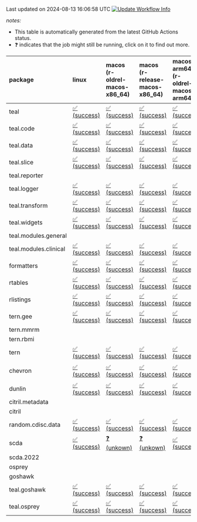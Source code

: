 Last updated on 2024-08-13 16:06:58 UTC [![Update Workflow
Info](https://github.com/averissimo/verdepcheck-status/actions/workflows/update.yaml/badge.svg)](https://github.com/averissimo/verdepcheck-status/actions/workflows/update.yaml)

*notes:*

-   This table is automatically generated from the latest GitHub Actions
    status.
-   ❓ indicates that the job might still be running, click on it to
    find out more.

<table>
<colgroup>
<col style="width: 1%" />
<col style="width: 7%" />
<col style="width: 7%" />
<col style="width: 7%" />
<col style="width: 7%" />
<col style="width: 7%" />
<col style="width: 7%" />
<col style="width: 7%" />
<col style="width: 7%" />
<col style="width: 7%" />
<col style="width: 7%" />
<col style="width: 7%" />
<col style="width: 7%" />
<col style="width: 7%" />
</colgroup>
<thead>
<tr class="header">
<th style="text-align: left;">package</th>
<th style="text-align: left;">linux</th>
<th style="text-align: left;">macos (r-oldrel-macos-x86_64)</th>
<th style="text-align: left;">macos (r-release-macos-x86_64)</th>
<th style="text-align: left;">macos-arm64 (r-oldrel-macos-arm64)</th>
<th style="text-align: left;">macos-arm64 (r-release-macos-arm64)</th>
<th style="text-align: left;">nosuggests</th>
<th style="text-align: left;">ubuntu-clang</th>
<th style="text-align: left;">ubuntu-gcc12</th>
<th style="text-align: left;">ubuntu-next</th>
<th style="text-align: left;">ubuntu-release</th>
<th style="text-align: left;">windows (r-devel-windows-x86_64)</th>
<th style="text-align: left;">windows (r-oldrel-windows-x86_64)</th>
<th style="text-align: left;">windows (r-release-windows-x86_64)</th>
</tr>
</thead>
<tbody>
<tr class="odd">
<td style="text-align: left;">teal</td>
<td
style="text-align: left;"><a href="https://github.com/insightsengineering/teal/actions/runs/10336786446/job/28716538175">✅
(success)</a></td>
<td
style="text-align: left;"><a href="https://github.com/insightsengineering/teal/actions/runs/10336786446/job/28716537007">✅
(success)</a></td>
<td
style="text-align: left;"><a href="https://github.com/insightsengineering/teal/actions/runs/10336786446/job/28716535247">✅
(success)</a></td>
<td
style="text-align: left;"><a href="https://github.com/insightsengineering/teal/actions/runs/10336786446/job/28716536397">✅
(success)</a></td>
<td
style="text-align: left;"><a href="https://github.com/insightsengineering/teal/actions/runs/10336786446/job/28716534963">✅
(success)</a></td>
<td
style="text-align: left;"><a href="https://github.com/insightsengineering/teal/actions/runs/10336786446/job/28716538899">✅
(success)</a></td>
<td
style="text-align: left;"><a href="https://github.com/insightsengineering/teal/actions/runs/10336786446/job/28716535501">✅
(success)</a></td>
<td
style="text-align: left;"><a href="https://github.com/insightsengineering/teal/actions/runs/10336786446/job/28716536121">✅
(success)</a></td>
<td
style="text-align: left;"><a href="https://github.com/insightsengineering/teal/actions/runs/10336786446/job/28716537263">✅
(success)</a></td>
<td
style="text-align: left;"><a href="https://github.com/insightsengineering/teal/actions/runs/10336786446/job/28716537796">✅
(success)</a></td>
<td
style="text-align: left;"><a href="https://github.com/insightsengineering/teal/actions/runs/10336786446/job/28716534698">✅
(success)</a></td>
<td
style="text-align: left;"><a href="https://github.com/insightsengineering/teal/actions/runs/10336786446/job/28716537515">✅
(success)</a></td>
<td
style="text-align: left;"><a href="https://github.com/insightsengineering/teal/actions/runs/10336786446/job/28716535797">✅
(success)</a></td>
</tr>
<tr class="even">
<td style="text-align: left;">teal.code</td>
<td
style="text-align: left;"><a href="https://github.com/insightsengineering/teal.code/actions/runs/10336799017/job/28612933967">✅
(success)</a></td>
<td
style="text-align: left;"><a href="https://github.com/insightsengineering/teal.code/actions/runs/10336799017/job/28612933845">✅
(success)</a></td>
<td
style="text-align: left;"><a href="https://github.com/insightsengineering/teal.code/actions/runs/10336799017/job/28612933444">✅
(success)</a></td>
<td
style="text-align: left;"><a href="https://github.com/insightsengineering/teal.code/actions/runs/10336799017/job/28612933719">✅
(success)</a></td>
<td
style="text-align: left;"><a href="https://github.com/insightsengineering/teal.code/actions/runs/10336799017/job/28612933267">✅
(success)</a></td>
<td
style="text-align: left;"><a href="https://github.com/insightsengineering/teal.code/actions/runs/10336799017/job/28612933780">❌
(failure)</a></td>
<td
style="text-align: left;"><a href="https://github.com/insightsengineering/teal.code/actions/runs/10336799017/job/28612932763">✅
(success)</a></td>
<td
style="text-align: left;"><a href="https://github.com/insightsengineering/teal.code/actions/runs/10336799017/job/28612933007">✅
(success)</a></td>
<td
style="text-align: left;"><a href="https://github.com/insightsengineering/teal.code/actions/runs/10336799017/job/28612933354">✅
(success)</a></td>
<td
style="text-align: left;"><a href="https://github.com/insightsengineering/teal.code/actions/runs/10336799017/job/28612933523">✅
(success)</a></td>
<td
style="text-align: left;"><a href="https://github.com/insightsengineering/teal.code/actions/runs/10336799017/job/28612933094">✅
(success)</a></td>
<td
style="text-align: left;"><a href="https://github.com/insightsengineering/teal.code/actions/runs/10336799017/job/28612933935">✅
(success)</a></td>
<td
style="text-align: left;"><a href="https://github.com/insightsengineering/teal.code/actions/runs/10336799017/job/28612933589">✅
(success)</a></td>
</tr>
<tr class="odd">
<td style="text-align: left;">teal.data</td>
<td
style="text-align: left;"><a href="https://github.com/insightsengineering/teal.data/actions/runs/10336789637/job/28612913804">✅
(success)</a></td>
<td
style="text-align: left;"><a href="https://github.com/insightsengineering/teal.data/actions/runs/10336789637/job/28612913638">✅
(success)</a></td>
<td
style="text-align: left;"><a href="https://github.com/insightsengineering/teal.data/actions/runs/10336789637/job/28612913406">✅
(success)</a></td>
<td
style="text-align: left;"><a href="https://github.com/insightsengineering/teal.data/actions/runs/10336789637/job/28612913549">✅
(success)</a></td>
<td
style="text-align: left;"><a href="https://github.com/insightsengineering/teal.data/actions/runs/10336789637/job/28612913286">✅
(success)</a></td>
<td
style="text-align: left;"><a href="https://github.com/insightsengineering/teal.data/actions/runs/10336789637/job/28612913785">❌
(failure)</a></td>
<td
style="text-align: left;"><a href="https://github.com/insightsengineering/teal.data/actions/runs/10336789637/job/28612913254">✅
(success)</a></td>
<td
style="text-align: left;"><a href="https://github.com/insightsengineering/teal.data/actions/runs/10336789637/job/28612913311">✅
(success)</a></td>
<td
style="text-align: left;"><a href="https://github.com/insightsengineering/teal.data/actions/runs/10336789637/job/28612913514">✅
(success)</a></td>
<td
style="text-align: left;"><a href="https://github.com/insightsengineering/teal.data/actions/runs/10336789637/job/28612913591">✅
(success)</a></td>
<td
style="text-align: left;"><a href="https://github.com/insightsengineering/teal.data/actions/runs/10336789637/job/28612913088">✅
(success)</a></td>
<td
style="text-align: left;"><a href="https://github.com/insightsengineering/teal.data/actions/runs/10336789637/job/28612913745">✅
(success)</a></td>
<td
style="text-align: left;"><a href="https://github.com/insightsengineering/teal.data/actions/runs/10336789637/job/28612913476">✅
(success)</a></td>
</tr>
<tr class="even">
<td style="text-align: left;">teal.slice</td>
<td
style="text-align: left;"><a href="https://github.com/insightsengineering/teal.slice/actions/runs/10336794337/job/28612924281">✅
(success)</a></td>
<td
style="text-align: left;"><a href="https://github.com/insightsengineering/teal.slice/actions/runs/10336794337/job/28612924110">✅
(success)</a></td>
<td
style="text-align: left;"><a href="https://github.com/insightsengineering/teal.slice/actions/runs/10336794337/job/28612923848">✅
(success)</a></td>
<td
style="text-align: left;"><a href="https://github.com/insightsengineering/teal.slice/actions/runs/10336794337/job/28612924022">✅
(success)</a></td>
<td
style="text-align: left;"><a href="https://github.com/insightsengineering/teal.slice/actions/runs/10336794337/job/28612923770">✅
(success)</a></td>
<td
style="text-align: left;"><a href="https://github.com/insightsengineering/teal.slice/actions/runs/10336794337/job/28612924156">❌
(failure)</a></td>
<td
style="text-align: left;"><a href="https://github.com/insightsengineering/teal.slice/actions/runs/10336794337/job/28612923455">✅
(success)</a></td>
<td
style="text-align: left;"><a href="https://github.com/insightsengineering/teal.slice/actions/runs/10336794337/job/28612923699">✅
(success)</a></td>
<td
style="text-align: left;"><a href="https://github.com/insightsengineering/teal.slice/actions/runs/10336794337/job/28612923886">✅
(success)</a></td>
<td
style="text-align: left;"><a href="https://github.com/insightsengineering/teal.slice/actions/runs/10336794337/job/28612923979">✅
(success)</a></td>
<td
style="text-align: left;"><a href="https://github.com/insightsengineering/teal.slice/actions/runs/10336794337/job/28612923639">✅
(success)</a></td>
<td
style="text-align: left;"><a href="https://github.com/insightsengineering/teal.slice/actions/runs/10336794337/job/28612924200">✅
(success)</a></td>
<td
style="text-align: left;"><a href="https://github.com/insightsengineering/teal.slice/actions/runs/10336794337/job/28612923933">✅
(success)</a></td>
</tr>
<tr class="odd">
<td style="text-align: left;">teal.reporter</td>
<td style="text-align: left;"></td>
<td style="text-align: left;"></td>
<td style="text-align: left;"></td>
<td style="text-align: left;"></td>
<td style="text-align: left;"></td>
<td style="text-align: left;"></td>
<td style="text-align: left;"></td>
<td style="text-align: left;"></td>
<td style="text-align: left;"></td>
<td style="text-align: left;"></td>
<td style="text-align: left;"></td>
<td style="text-align: left;"></td>
<td style="text-align: left;"></td>
</tr>
<tr class="even">
<td style="text-align: left;">teal.logger</td>
<td
style="text-align: left;"><a href="https://github.com/insightsengineering/teal.logger/actions/runs/10336787653/job/28659917270">✅
(success)</a></td>
<td
style="text-align: left;"><a href="https://github.com/insightsengineering/teal.logger/actions/runs/10336787653/job/28659915615">✅
(success)</a></td>
<td
style="text-align: left;"><a href="https://github.com/insightsengineering/teal.logger/actions/runs/10336787653/job/28659912998">✅
(success)</a></td>
<td
style="text-align: left;"><a href="https://github.com/insightsengineering/teal.logger/actions/runs/10336787653/job/28659914843">✅
(success)</a></td>
<td
style="text-align: left;"><a href="https://github.com/insightsengineering/teal.logger/actions/runs/10336787653/job/28659912131">✅
(success)</a></td>
<td
style="text-align: left;"><a href="https://github.com/insightsengineering/teal.logger/actions/runs/10336787653/job/28659916546">❌
(failure)</a></td>
<td
style="text-align: left;"><a href="https://github.com/insightsengineering/teal.logger/actions/runs/10336787653/job/28659911714">✅
(success)</a></td>
<td
style="text-align: left;"><a href="https://github.com/insightsengineering/teal.logger/actions/runs/10336787653/job/28659912544">✅
(success)</a></td>
<td
style="text-align: left;"><a href="https://github.com/insightsengineering/teal.logger/actions/runs/10336787653/job/28659914361">✅
(success)</a></td>
<td
style="text-align: left;"><a href="https://github.com/insightsengineering/teal.logger/actions/runs/10336787653/job/28659915272">✅
(success)</a></td>
<td
style="text-align: left;"><a href="https://github.com/insightsengineering/teal.logger/actions/runs/10336787653/job/28659911330">✅
(success)</a></td>
<td
style="text-align: left;"><a href="https://github.com/insightsengineering/teal.logger/actions/runs/10336787653/job/28659916217">✅
(success)</a></td>
<td
style="text-align: left;"><a href="https://github.com/insightsengineering/teal.logger/actions/runs/10336787653/job/28659914002">✅
(success)</a></td>
</tr>
<tr class="odd">
<td style="text-align: left;">teal.transform</td>
<td
style="text-align: left;"><a href="https://github.com/insightsengineering/teal.transform/actions/runs/10336792248/job/28716915187">✅
(success)</a></td>
<td
style="text-align: left;"><a href="https://github.com/insightsengineering/teal.transform/actions/runs/10336792248/job/28716913427">✅
(success)</a></td>
<td
style="text-align: left;"><a href="https://github.com/insightsengineering/teal.transform/actions/runs/10336792248/job/28716911292">✅
(success)</a></td>
<td
style="text-align: left;"><a href="https://github.com/insightsengineering/teal.transform/actions/runs/10336792248/job/28716912625">✅
(success)</a></td>
<td
style="text-align: left;"><a href="https://github.com/insightsengineering/teal.transform/actions/runs/10336792248/job/28716910021">✅
(success)</a></td>
<td
style="text-align: left;"><a href="https://github.com/insightsengineering/teal.transform/actions/runs/10336792248/job/28716914752">❌
(failure)</a></td>
<td
style="text-align: left;"><a href="https://github.com/insightsengineering/teal.transform/actions/runs/10336792248/job/28716909524">✅
(success)</a></td>
<td
style="text-align: left;"><a href="https://github.com/insightsengineering/teal.transform/actions/runs/10336792248/job/28716910686">✅
(success)</a></td>
<td
style="text-align: left;"><a href="https://github.com/insightsengineering/teal.transform/actions/runs/10336792248/job/28716912294">✅
(success)</a></td>
<td
style="text-align: left;"><a href="https://github.com/insightsengineering/teal.transform/actions/runs/10336792248/job/28716912951">✅
(success)</a></td>
<td
style="text-align: left;"><a href="https://github.com/insightsengineering/teal.transform/actions/runs/10336792248/job/28716908836">✅
(success)</a></td>
<td
style="text-align: left;"><a href="https://github.com/insightsengineering/teal.transform/actions/runs/10336792248/job/28716914367">✅
(success)</a></td>
<td
style="text-align: left;"><a href="https://github.com/insightsengineering/teal.transform/actions/runs/10336792248/job/28716911991">✅
(success)</a></td>
</tr>
<tr class="even">
<td style="text-align: left;">teal.widgets</td>
<td
style="text-align: left;"><a href="https://github.com/insightsengineering/teal.widgets/actions/runs/10336803894/job/28612943390">✅
(success)</a></td>
<td
style="text-align: left;"><a href="https://github.com/insightsengineering/teal.widgets/actions/runs/10336803894/job/28612943252">✅
(success)</a></td>
<td
style="text-align: left;"><a href="https://github.com/insightsengineering/teal.widgets/actions/runs/10336803894/job/28612943050">✅
(success)</a></td>
<td
style="text-align: left;"><a href="https://github.com/insightsengineering/teal.widgets/actions/runs/10336803894/job/28612943178">✅
(success)</a></td>
<td
style="text-align: left;"><a href="https://github.com/insightsengineering/teal.widgets/actions/runs/10336803894/job/28612942970">✅
(success)</a></td>
<td
style="text-align: left;"><a href="https://github.com/insightsengineering/teal.widgets/actions/runs/10336803894/job/28612943296">❌
(failure)</a></td>
<td
style="text-align: left;"><a href="https://github.com/insightsengineering/teal.widgets/actions/runs/10336803894/job/28612942688">✅
(success)</a></td>
<td
style="text-align: left;"><a href="https://github.com/insightsengineering/teal.widgets/actions/runs/10336803894/job/28612942933">✅
(success)</a></td>
<td
style="text-align: left;"><a href="https://github.com/insightsengineering/teal.widgets/actions/runs/10336803894/job/28612943082">✅
(success)</a></td>
<td
style="text-align: left;"><a href="https://github.com/insightsengineering/teal.widgets/actions/runs/10336803894/job/28612943149">✅
(success)</a></td>
<td
style="text-align: left;"><a href="https://github.com/insightsengineering/teal.widgets/actions/runs/10336803894/job/28612942874">✅
(success)</a></td>
<td
style="text-align: left;"><a href="https://github.com/insightsengineering/teal.widgets/actions/runs/10336803894/job/28612943329">✅
(success)</a></td>
<td
style="text-align: left;"><a href="https://github.com/insightsengineering/teal.widgets/actions/runs/10336803894/job/28612943122">✅
(success)</a></td>
</tr>
<tr class="odd">
<td style="text-align: left;">teal.modules.general</td>
<td style="text-align: left;"></td>
<td style="text-align: left;"></td>
<td style="text-align: left;"></td>
<td style="text-align: left;"></td>
<td style="text-align: left;"></td>
<td style="text-align: left;"></td>
<td style="text-align: left;"></td>
<td style="text-align: left;"></td>
<td style="text-align: left;"></td>
<td style="text-align: left;"></td>
<td style="text-align: left;"></td>
<td style="text-align: left;"></td>
<td style="text-align: left;"></td>
</tr>
<tr class="even">
<td style="text-align: left;">teal.modules.clinical</td>
<td
style="text-align: left;"><a href="https://github.com/insightsengineering/teal.modules.clinical/actions/runs/10336798573/job/28612933312">✅
(success)</a></td>
<td
style="text-align: left;"><a href="https://github.com/insightsengineering/teal.modules.clinical/actions/runs/10336798573/job/28612932895">✅
(success)</a></td>
<td
style="text-align: left;"><a href="https://github.com/insightsengineering/teal.modules.clinical/actions/runs/10336798573/job/28612932165">✅
(success)</a></td>
<td
style="text-align: left;"><a href="https://github.com/insightsengineering/teal.modules.clinical/actions/runs/10336798573/job/28612932637">✅
(success)</a></td>
<td
style="text-align: left;"><a href="https://github.com/insightsengineering/teal.modules.clinical/actions/runs/10336798573/job/28612931940">✅
(success)</a></td>
<td
style="text-align: left;"><a href="https://github.com/insightsengineering/teal.modules.clinical/actions/runs/10336798573/job/28612933041">❌
(failure)</a></td>
<td
style="text-align: left;"><a href="https://github.com/insightsengineering/teal.modules.clinical/actions/runs/10336798573/job/28612931353">✅
(success)</a></td>
<td
style="text-align: left;"><a href="https://github.com/insightsengineering/teal.modules.clinical/actions/runs/10336798573/job/28612931777">✅
(success)</a></td>
<td
style="text-align: left;"><a href="https://github.com/insightsengineering/teal.modules.clinical/actions/runs/10336798573/job/28612932264">❌
(failure)</a></td>
<td
style="text-align: left;"><a href="https://github.com/insightsengineering/teal.modules.clinical/actions/runs/10336798573/job/28612932515">✅
(success)</a></td>
<td
style="text-align: left;"><a href="https://github.com/insightsengineering/teal.modules.clinical/actions/runs/10336798573/job/28612931652">✅
(success)</a></td>
<td
style="text-align: left;"><a href="https://github.com/insightsengineering/teal.modules.clinical/actions/runs/10336798573/job/28612933125">✅
(success)</a></td>
<td
style="text-align: left;"><a href="https://github.com/insightsengineering/teal.modules.clinical/actions/runs/10336798573/job/28612932373">✅
(success)</a></td>
</tr>
<tr class="odd">
<td style="text-align: left;">formatters</td>
<td
style="text-align: left;"><a href="https://github.com/insightsengineering/formatters/actions/runs/10336795616/job/28612925276">✅
(success)</a></td>
<td
style="text-align: left;"><a href="https://github.com/insightsengineering/formatters/actions/runs/10336795616/job/28612925064">✅
(success)</a></td>
<td
style="text-align: left;"><a href="https://github.com/insightsengineering/formatters/actions/runs/10336795616/job/28612924861">✅
(success)</a></td>
<td
style="text-align: left;"><a href="https://github.com/insightsengineering/formatters/actions/runs/10336795616/job/28612924994">✅
(success)</a></td>
<td
style="text-align: left;"><a href="https://github.com/insightsengineering/formatters/actions/runs/10336795616/job/28612924796">✅
(success)</a></td>
<td
style="text-align: left;"><a href="https://github.com/insightsengineering/formatters/actions/runs/10336795616/job/28612925117">❌
(failure)</a></td>
<td
style="text-align: left;"><a href="https://github.com/insightsengineering/formatters/actions/runs/10336795616/job/28612924574">✅
(success)</a></td>
<td
style="text-align: left;"><a href="https://github.com/insightsengineering/formatters/actions/runs/10336795616/job/28612924760">✅
(success)</a></td>
<td
style="text-align: left;"><a href="https://github.com/insightsengineering/formatters/actions/runs/10336795616/job/28612924894">✅
(success)</a></td>
<td
style="text-align: left;"><a href="https://github.com/insightsengineering/formatters/actions/runs/10336795616/job/28612924958">✅
(success)</a></td>
<td
style="text-align: left;"><a href="https://github.com/insightsengineering/formatters/actions/runs/10336795616/job/28612924720">✅
(success)</a></td>
<td
style="text-align: left;"><a href="https://github.com/insightsengineering/formatters/actions/runs/10336795616/job/28612925161">✅
(success)</a></td>
<td
style="text-align: left;"><a href="https://github.com/insightsengineering/formatters/actions/runs/10336795616/job/28612924924">✅
(success)</a></td>
</tr>
<tr class="even">
<td style="text-align: left;">rtables</td>
<td
style="text-align: left;"><a href="https://github.com/insightsengineering/rtables/actions/runs/10336787045/job/28612908721">✅
(success)</a></td>
<td
style="text-align: left;"><a href="https://github.com/insightsengineering/rtables/actions/runs/10336787045/job/28612908588">✅
(success)</a></td>
<td
style="text-align: left;"><a href="https://github.com/insightsengineering/rtables/actions/runs/10336787045/job/28612908361">✅
(success)</a></td>
<td
style="text-align: left;"><a href="https://github.com/insightsengineering/rtables/actions/runs/10336787045/job/28612908508">✅
(success)</a></td>
<td
style="text-align: left;"><a href="https://github.com/insightsengineering/rtables/actions/runs/10336787045/job/28612908298">✅
(success)</a></td>
<td
style="text-align: left;"><a href="https://github.com/insightsengineering/rtables/actions/runs/10336787045/job/28612908630">❌
(failure)</a></td>
<td
style="text-align: left;"><a href="https://github.com/insightsengineering/rtables/actions/runs/10336787045/job/28612908014">✅
(success)</a></td>
<td
style="text-align: left;"><a href="https://github.com/insightsengineering/rtables/actions/runs/10336787045/job/28612908236">✅
(success)</a></td>
<td
style="text-align: left;"><a href="https://github.com/insightsengineering/rtables/actions/runs/10336787045/job/28612908393">✅
(success)</a></td>
<td
style="text-align: left;"><a href="https://github.com/insightsengineering/rtables/actions/runs/10336787045/job/28612908468">✅
(success)</a></td>
<td
style="text-align: left;"><a href="https://github.com/insightsengineering/rtables/actions/runs/10336787045/job/28612908161">✅
(success)</a></td>
<td
style="text-align: left;"><a href="https://github.com/insightsengineering/rtables/actions/runs/10336787045/job/28612908691">✅
(success)</a></td>
<td
style="text-align: left;"><a href="https://github.com/insightsengineering/rtables/actions/runs/10336787045/job/28612908430">✅
(success)</a></td>
</tr>
<tr class="odd">
<td style="text-align: left;">rlistings</td>
<td
style="text-align: left;"><a href="https://github.com/insightsengineering/rlistings/actions/runs/10336789925/job/28612914005">✅
(success)</a></td>
<td
style="text-align: left;"><a href="https://github.com/insightsengineering/rlistings/actions/runs/10336789925/job/28612913866">✅
(success)</a></td>
<td
style="text-align: left;"><a href="https://github.com/insightsengineering/rlistings/actions/runs/10336789925/job/28612913690">✅
(success)</a></td>
<td
style="text-align: left;"><a href="https://github.com/insightsengineering/rlistings/actions/runs/10336789925/job/28612913803">✅
(success)</a></td>
<td
style="text-align: left;"><a href="https://github.com/insightsengineering/rlistings/actions/runs/10336789925/job/28612913589">✅
(success)</a></td>
<td
style="text-align: left;"><a href="https://github.com/insightsengineering/rlistings/actions/runs/10336789925/job/28612913979">❌
(failure)</a></td>
<td
style="text-align: left;"><a href="https://github.com/insightsengineering/rlistings/actions/runs/10336789925/job/28612913557">✅
(success)</a></td>
<td
style="text-align: left;"><a href="https://github.com/insightsengineering/rlistings/actions/runs/10336789925/job/28612913616">✅
(success)</a></td>
<td
style="text-align: left;"><a href="https://github.com/insightsengineering/rlistings/actions/runs/10336789925/job/28612913789">✅
(success)</a></td>
<td
style="text-align: left;"><a href="https://github.com/insightsengineering/rlistings/actions/runs/10336789925/job/28612913835">✅
(success)</a></td>
<td
style="text-align: left;"><a href="https://github.com/insightsengineering/rlistings/actions/runs/10336789925/job/28612913455">✅
(success)</a></td>
<td
style="text-align: left;"><a href="https://github.com/insightsengineering/rlistings/actions/runs/10336789925/job/28612913919">✅
(success)</a></td>
<td
style="text-align: left;"><a href="https://github.com/insightsengineering/rlistings/actions/runs/10336789925/job/28612913766">✅
(success)</a></td>
</tr>
<tr class="even">
<td style="text-align: left;">tern.gee</td>
<td
style="text-align: left;"><a href="https://github.com/insightsengineering/tern.gee/actions/runs/10336797053/job/28612929481">✅
(success)</a></td>
<td
style="text-align: left;"><a href="https://github.com/insightsengineering/tern.gee/actions/runs/10336797053/job/28612929269">✅
(success)</a></td>
<td
style="text-align: left;"><a href="https://github.com/insightsengineering/tern.gee/actions/runs/10336797053/job/28612928984">✅
(success)</a></td>
<td
style="text-align: left;"><a href="https://github.com/insightsengineering/tern.gee/actions/runs/10336797053/job/28612929159">✅
(success)</a></td>
<td
style="text-align: left;"><a href="https://github.com/insightsengineering/tern.gee/actions/runs/10336797053/job/28612928921">✅
(success)</a></td>
<td
style="text-align: left;"><a href="https://github.com/insightsengineering/tern.gee/actions/runs/10336797053/job/28612929320">❌
(failure)</a></td>
<td
style="text-align: left;"><a href="https://github.com/insightsengineering/tern.gee/actions/runs/10336797053/job/28612928654">✅
(success)</a></td>
<td
style="text-align: left;"><a href="https://github.com/insightsengineering/tern.gee/actions/runs/10336797053/job/28612928869">✅
(success)</a></td>
<td
style="text-align: left;"><a href="https://github.com/insightsengineering/tern.gee/actions/runs/10336797053/job/28612929032">✅
(success)</a></td>
<td
style="text-align: left;"><a href="https://github.com/insightsengineering/tern.gee/actions/runs/10336797053/job/28612929117">✅
(success)</a></td>
<td
style="text-align: left;"><a href="https://github.com/insightsengineering/tern.gee/actions/runs/10336797053/job/28612928807">✅
(success)</a></td>
<td
style="text-align: left;"><a href="https://github.com/insightsengineering/tern.gee/actions/runs/10336797053/job/28612929370">✅
(success)</a></td>
<td
style="text-align: left;"><a href="https://github.com/insightsengineering/tern.gee/actions/runs/10336797053/job/28612929074">✅
(success)</a></td>
</tr>
<tr class="odd">
<td style="text-align: left;">tern.mmrm</td>
<td style="text-align: left;"></td>
<td style="text-align: left;"></td>
<td style="text-align: left;"></td>
<td style="text-align: left;"></td>
<td style="text-align: left;"></td>
<td style="text-align: left;"></td>
<td style="text-align: left;"></td>
<td style="text-align: left;"></td>
<td style="text-align: left;"></td>
<td style="text-align: left;"></td>
<td style="text-align: left;"></td>
<td style="text-align: left;"></td>
<td style="text-align: left;"></td>
</tr>
<tr class="even">
<td style="text-align: left;">tern.rbmi</td>
<td style="text-align: left;"></td>
<td style="text-align: left;"></td>
<td style="text-align: left;"></td>
<td style="text-align: left;"></td>
<td style="text-align: left;"></td>
<td style="text-align: left;"></td>
<td style="text-align: left;"></td>
<td style="text-align: left;"></td>
<td style="text-align: left;"></td>
<td style="text-align: left;"></td>
<td style="text-align: left;"></td>
<td style="text-align: left;"></td>
<td style="text-align: left;"></td>
</tr>
<tr class="odd">
<td style="text-align: left;">tern</td>
<td
style="text-align: left;"><a href="https://github.com/insightsengineering/tern/actions/runs/10336791497/job/28612918228">✅
(success)</a></td>
<td
style="text-align: left;"><a href="https://github.com/insightsengineering/tern/actions/runs/10336791497/job/28612918082">✅
(success)</a></td>
<td
style="text-align: left;"><a href="https://github.com/insightsengineering/tern/actions/runs/10336791497/job/28612917991">✅
(success)</a></td>
<td
style="text-align: left;"><a href="https://github.com/insightsengineering/tern/actions/runs/10336791497/job/28612918051">✅
(success)</a></td>
<td
style="text-align: left;"><a href="https://github.com/insightsengineering/tern/actions/runs/10336791497/job/28612917939">✅
(success)</a></td>
<td
style="text-align: left;"><a href="https://github.com/insightsengineering/tern/actions/runs/10336791497/job/28612918419">❌
(failure)</a></td>
<td
style="text-align: left;"><a href="https://github.com/insightsengineering/tern/actions/runs/10336791497/job/28612918134">✅
(success)</a></td>
<td
style="text-align: left;"><a href="https://github.com/insightsengineering/tern/actions/runs/10336791497/job/28612918201">✅
(success)</a></td>
<td
style="text-align: left;"><a href="https://github.com/insightsengineering/tern/actions/runs/10336791497/job/28612918300">✅
(success)</a></td>
<td
style="text-align: left;"><a href="https://github.com/insightsengineering/tern/actions/runs/10336791497/job/28612918341">✅
(success)</a></td>
<td
style="text-align: left;"><a href="https://github.com/insightsengineering/tern/actions/runs/10336791497/job/28612917820">✅
(success)</a></td>
<td
style="text-align: left;"><a href="https://github.com/insightsengineering/tern/actions/runs/10336791497/job/28612918167">✅
(success)</a></td>
<td
style="text-align: left;"><a href="https://github.com/insightsengineering/tern/actions/runs/10336791497/job/28612918019">✅
(success)</a></td>
</tr>
<tr class="even">
<td style="text-align: left;">chevron</td>
<td
style="text-align: left;"><a href="https://github.com/insightsengineering/chevron/actions/runs/10336797775/job/28717603687">✅
(success)</a></td>
<td
style="text-align: left;"><a href="https://github.com/insightsengineering/chevron/actions/runs/10336797775/job/28717602388">✅
(success)</a></td>
<td
style="text-align: left;"><a href="https://github.com/insightsengineering/chevron/actions/runs/10336797775/job/28717599812">✅
(success)</a></td>
<td
style="text-align: left;"><a href="https://github.com/insightsengineering/chevron/actions/runs/10336797775/job/28717601679">✅
(success)</a></td>
<td
style="text-align: left;"><a href="https://github.com/insightsengineering/chevron/actions/runs/10336797775/job/28717599119">✅
(success)</a></td>
<td
style="text-align: left;"><a href="https://github.com/insightsengineering/chevron/actions/runs/10336797775/job/28717602708">❓
(unkown)</a></td>
<td
style="text-align: left;"><a href="https://github.com/insightsengineering/chevron/actions/runs/10336797775/job/28717598337">✅
(success)</a></td>
<td
style="text-align: left;"><a href="https://github.com/insightsengineering/chevron/actions/runs/10336797775/job/28717598856">✅
(success)</a></td>
<td
style="text-align: left;"><a href="https://github.com/insightsengineering/chevron/actions/runs/10336797775/job/28717600237">❓
(unkown)</a></td>
<td
style="text-align: left;"><a href="https://github.com/insightsengineering/chevron/actions/runs/10336797775/job/28717601333">❓
(unkown)</a></td>
<td
style="text-align: left;"><a href="https://github.com/insightsengineering/chevron/actions/runs/10336797775/job/28717598616">✅
(success)</a></td>
<td
style="text-align: left;"><a href="https://github.com/insightsengineering/chevron/actions/runs/10336797775/job/28717603073">✅
(success)</a></td>
<td
style="text-align: left;"><a href="https://github.com/insightsengineering/chevron/actions/runs/10336797775/job/28717600709">✅
(success)</a></td>
</tr>
<tr class="odd">
<td style="text-align: left;">dunlin</td>
<td
style="text-align: left;"><a href="https://github.com/insightsengineering/dunlin/actions/runs/10336797800/job/28612930435">✅
(success)</a></td>
<td
style="text-align: left;"><a href="https://github.com/insightsengineering/dunlin/actions/runs/10336797800/job/28612930268">✅
(success)</a></td>
<td
style="text-align: left;"><a href="https://github.com/insightsengineering/dunlin/actions/runs/10336797800/job/28612929877">✅
(success)</a></td>
<td
style="text-align: left;"><a href="https://github.com/insightsengineering/dunlin/actions/runs/10336797800/job/28612930118">✅
(success)</a></td>
<td
style="text-align: left;"><a href="https://github.com/insightsengineering/dunlin/actions/runs/10336797800/job/28612929763">✅
(success)</a></td>
<td
style="text-align: left;"><a href="https://github.com/insightsengineering/dunlin/actions/runs/10336797800/job/28612930304">❌
(failure)</a></td>
<td
style="text-align: left;"><a href="https://github.com/insightsengineering/dunlin/actions/runs/10336797800/job/28612929373">✅
(success)</a></td>
<td
style="text-align: left;"><a href="https://github.com/insightsengineering/dunlin/actions/runs/10336797800/job/28612929697">✅
(success)</a></td>
<td
style="text-align: left;"><a href="https://github.com/insightsengineering/dunlin/actions/runs/10336797800/job/28612929933">✅
(success)</a></td>
<td
style="text-align: left;"><a href="https://github.com/insightsengineering/dunlin/actions/runs/10336797800/job/28612930055">✅
(success)</a></td>
<td
style="text-align: left;"><a href="https://github.com/insightsengineering/dunlin/actions/runs/10336797800/job/28612929616">✅
(success)</a></td>
<td
style="text-align: left;"><a href="https://github.com/insightsengineering/dunlin/actions/runs/10336797800/job/28612930345">✅
(success)</a></td>
<td
style="text-align: left;"><a href="https://github.com/insightsengineering/dunlin/actions/runs/10336797800/job/28612929988">✅
(success)</a></td>
</tr>
<tr class="even">
<td style="text-align: left;">citril.metadata</td>
<td style="text-align: left;"></td>
<td style="text-align: left;"></td>
<td style="text-align: left;"></td>
<td style="text-align: left;"></td>
<td style="text-align: left;"></td>
<td style="text-align: left;"></td>
<td style="text-align: left;"></td>
<td style="text-align: left;"></td>
<td style="text-align: left;"></td>
<td style="text-align: left;"></td>
<td style="text-align: left;"></td>
<td style="text-align: left;"></td>
<td style="text-align: left;"></td>
</tr>
<tr class="odd">
<td style="text-align: left;">citril</td>
<td style="text-align: left;"></td>
<td style="text-align: left;"></td>
<td style="text-align: left;"></td>
<td style="text-align: left;"></td>
<td style="text-align: left;"></td>
<td style="text-align: left;"></td>
<td style="text-align: left;"></td>
<td style="text-align: left;"></td>
<td style="text-align: left;"></td>
<td style="text-align: left;"></td>
<td style="text-align: left;"></td>
<td style="text-align: left;"></td>
<td style="text-align: left;"></td>
</tr>
<tr class="even">
<td style="text-align: left;">random.cdisc.data</td>
<td
style="text-align: left;"><a href="https://github.com/insightsengineering/random.cdisc.data/actions/runs/10336795202/job/28612924952">✅
(success)</a></td>
<td
style="text-align: left;"><a href="https://github.com/insightsengineering/random.cdisc.data/actions/runs/10336795202/job/28612924806">✅
(success)</a></td>
<td
style="text-align: left;"><a href="https://github.com/insightsengineering/random.cdisc.data/actions/runs/10336795202/job/28612924610">✅
(success)</a></td>
<td
style="text-align: left;"><a href="https://github.com/insightsengineering/random.cdisc.data/actions/runs/10336795202/job/28612924737">✅
(success)</a></td>
<td
style="text-align: left;"><a href="https://github.com/insightsengineering/random.cdisc.data/actions/runs/10336795202/job/28612924531">✅
(success)</a></td>
<td
style="text-align: left;"><a href="https://github.com/insightsengineering/random.cdisc.data/actions/runs/10336795202/job/28612924833">❌
(failure)</a></td>
<td
style="text-align: left;"><a href="https://github.com/insightsengineering/random.cdisc.data/actions/runs/10336795202/job/28612924257">✅
(success)</a></td>
<td
style="text-align: left;"><a href="https://github.com/insightsengineering/random.cdisc.data/actions/runs/10336795202/job/28612924454">✅
(success)</a></td>
<td
style="text-align: left;"><a href="https://github.com/insightsengineering/random.cdisc.data/actions/runs/10336795202/job/28612924643">✅
(success)</a></td>
<td
style="text-align: left;"><a href="https://github.com/insightsengineering/random.cdisc.data/actions/runs/10336795202/job/28612924703">✅
(success)</a></td>
<td
style="text-align: left;"><a href="https://github.com/insightsengineering/random.cdisc.data/actions/runs/10336795202/job/28612924406">✅
(success)</a></td>
<td
style="text-align: left;"><a href="https://github.com/insightsengineering/random.cdisc.data/actions/runs/10336795202/job/28612924876">✅
(success)</a></td>
<td
style="text-align: left;"><a href="https://github.com/insightsengineering/random.cdisc.data/actions/runs/10336795202/job/28612924668">✅
(success)</a></td>
</tr>
<tr class="odd">
<td style="text-align: left;">scda</td>
<td
style="text-align: left;"><a href="https://github.com/insightsengineering/scda/actions/runs/10336796394/job/28717660012">✅
(success)</a></td>
<td
style="text-align: left;"><a href="https://github.com/insightsengineering/scda/actions/runs/10336796394/job/28717658756">❓
(unkown)</a></td>
<td
style="text-align: left;"><a href="https://github.com/insightsengineering/scda/actions/runs/10336796394/job/28717656891">❓
(unkown)</a></td>
<td
style="text-align: left;"><a href="https://github.com/insightsengineering/scda/actions/runs/10336796394/job/28717658134">✅
(success)</a></td>
<td
style="text-align: left;"><a href="https://github.com/insightsengineering/scda/actions/runs/10336796394/job/28717656197">✅
(success)</a></td>
<td
style="text-align: left;"><a href="https://github.com/insightsengineering/scda/actions/runs/10336796394/job/28717659711">❌
(failure)</a></td>
<td
style="text-align: left;"><a href="https://github.com/insightsengineering/scda/actions/runs/10336796394/job/28717655888">✅
(success)</a></td>
<td
style="text-align: left;"><a href="https://github.com/insightsengineering/scda/actions/runs/10336796394/job/28717656540">✅
(success)</a></td>
<td
style="text-align: left;"><a href="https://github.com/insightsengineering/scda/actions/runs/10336796394/job/28717657887">✅
(success)</a></td>
<td
style="text-align: left;"><a href="https://github.com/insightsengineering/scda/actions/runs/10336796394/job/28717658481">✅
(success)</a></td>
<td
style="text-align: left;"><a href="https://github.com/insightsengineering/scda/actions/runs/10336796394/job/28717655609">✅
(success)</a></td>
<td
style="text-align: left;"><a href="https://github.com/insightsengineering/scda/actions/runs/10336796394/job/28717659381">❌
(failure)</a></td>
<td
style="text-align: left;"><a href="https://github.com/insightsengineering/scda/actions/runs/10336796394/job/28717657539">❓
(unkown)</a></td>
</tr>
<tr class="even">
<td style="text-align: left;">scda.2022</td>
<td style="text-align: left;"></td>
<td style="text-align: left;"></td>
<td style="text-align: left;"></td>
<td style="text-align: left;"></td>
<td style="text-align: left;"></td>
<td style="text-align: left;"></td>
<td style="text-align: left;"></td>
<td style="text-align: left;"></td>
<td style="text-align: left;"></td>
<td style="text-align: left;"></td>
<td style="text-align: left;"></td>
<td style="text-align: left;"></td>
<td style="text-align: left;"></td>
</tr>
<tr class="odd">
<td style="text-align: left;">osprey</td>
<td style="text-align: left;"></td>
<td style="text-align: left;"></td>
<td style="text-align: left;"></td>
<td style="text-align: left;"></td>
<td style="text-align: left;"></td>
<td style="text-align: left;"></td>
<td style="text-align: left;"></td>
<td style="text-align: left;"></td>
<td style="text-align: left;"></td>
<td style="text-align: left;"></td>
<td style="text-align: left;"></td>
<td style="text-align: left;"></td>
<td style="text-align: left;"></td>
</tr>
<tr class="even">
<td style="text-align: left;">goshawk</td>
<td style="text-align: left;"></td>
<td style="text-align: left;"></td>
<td style="text-align: left;"></td>
<td style="text-align: left;"></td>
<td style="text-align: left;"></td>
<td style="text-align: left;"></td>
<td style="text-align: left;"></td>
<td style="text-align: left;"></td>
<td style="text-align: left;"></td>
<td style="text-align: left;"></td>
<td style="text-align: left;"></td>
<td style="text-align: left;"></td>
<td style="text-align: left;"></td>
</tr>
<tr class="odd">
<td style="text-align: left;">teal.goshawk</td>
<td
style="text-align: left;"><a href="https://github.com/insightsengineering/teal.goshawk/actions/runs/10336794558/job/28717612763">✅
(success)</a></td>
<td
style="text-align: left;"><a href="https://github.com/insightsengineering/teal.goshawk/actions/runs/10336794558/job/28717611404">✅
(success)</a></td>
<td
style="text-align: left;"><a href="https://github.com/insightsengineering/teal.goshawk/actions/runs/10336794558/job/28717609359">✅
(success)</a></td>
<td
style="text-align: left;"><a href="https://github.com/insightsengineering/teal.goshawk/actions/runs/10336794558/job/28717610721">✅
(success)</a></td>
<td
style="text-align: left;"><a href="https://github.com/insightsengineering/teal.goshawk/actions/runs/10336794558/job/28717608820">✅
(success)</a></td>
<td
style="text-align: left;"><a href="https://github.com/insightsengineering/teal.goshawk/actions/runs/10336794558/job/28717612425">❌
(failure)</a></td>
<td
style="text-align: left;"><a href="https://github.com/insightsengineering/teal.goshawk/actions/runs/10336794558/job/28717608236">✅
(success)</a></td>
<td
style="text-align: left;"><a href="https://github.com/insightsengineering/teal.goshawk/actions/runs/10336794558/job/28717609114">✅
(success)</a></td>
<td
style="text-align: left;"><a href="https://github.com/insightsengineering/teal.goshawk/actions/runs/10336794558/job/28717610436">✅
(success)</a></td>
<td
style="text-align: left;"><a href="https://github.com/insightsengineering/teal.goshawk/actions/runs/10336794558/job/28717611116">✅
(success)</a></td>
<td
style="text-align: left;"><a href="https://github.com/insightsengineering/teal.goshawk/actions/runs/10336794558/job/28717607857">✅
(success)</a></td>
<td
style="text-align: left;"><a href="https://github.com/insightsengineering/teal.goshawk/actions/runs/10336794558/job/28717612094">✅
(success)</a></td>
<td
style="text-align: left;"><a href="https://github.com/insightsengineering/teal.goshawk/actions/runs/10336794558/job/28717609971">✅
(success)</a></td>
</tr>
<tr class="even">
<td style="text-align: left;">teal.osprey</td>
<td
style="text-align: left;"><a href="https://github.com/insightsengineering/teal.osprey/actions/runs/10336799496/job/28612934543">✅
(success)</a></td>
<td
style="text-align: left;"><a href="https://github.com/insightsengineering/teal.osprey/actions/runs/10336799496/job/28612934417">✅
(success)</a></td>
<td
style="text-align: left;"><a href="https://github.com/insightsengineering/teal.osprey/actions/runs/10336799496/job/28612934217">✅
(success)</a></td>
<td
style="text-align: left;"><a href="https://github.com/insightsengineering/teal.osprey/actions/runs/10336799496/job/28612934342">✅
(success)</a></td>
<td
style="text-align: left;"><a href="https://github.com/insightsengineering/teal.osprey/actions/runs/10336799496/job/28612934136">✅
(success)</a></td>
<td
style="text-align: left;"><a href="https://github.com/insightsengineering/teal.osprey/actions/runs/10336799496/job/28612934507">❌
(failure)</a></td>
<td
style="text-align: left;"><a href="https://github.com/insightsengineering/teal.osprey/actions/runs/10336799496/job/28612934099">✅
(success)</a></td>
<td
style="text-align: left;"><a href="https://github.com/insightsengineering/teal.osprey/actions/runs/10336799496/job/28612934185">✅
(success)</a></td>
<td
style="text-align: left;"><a href="https://github.com/insightsengineering/teal.osprey/actions/runs/10336799496/job/28612934305">✅
(success)</a></td>
<td
style="text-align: left;"><a href="https://github.com/insightsengineering/teal.osprey/actions/runs/10336799496/job/28612934380">✅
(success)</a></td>
<td
style="text-align: left;"><a href="https://github.com/insightsengineering/teal.osprey/actions/runs/10336799496/job/28612933972">✅
(success)</a></td>
<td
style="text-align: left;"><a href="https://github.com/insightsengineering/teal.osprey/actions/runs/10336799496/job/28612934487">✅
(success)</a></td>
<td
style="text-align: left;"><a href="https://github.com/insightsengineering/teal.osprey/actions/runs/10336799496/job/28612934279">✅
(success)</a></td>
</tr>
</tbody>
</table>
